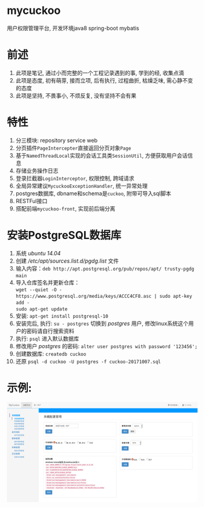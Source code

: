 mycuckoo
========

用户权限管理平台, 开发环境java8 spring-boot mybatis

# 前述
1. 此项是笔记, 通过小而完整的一个工程记录遇到的事, 学到的经, 收集点滴
2. 此项是态度, 初有萌芽, 接而立项, 后有执行, 过程曲折, 枯燥乏味, 需心静不变的态度
3. 此项是坚持, 不畏事小, 不烦反复, 没有坚持不会有果

# 特性
1. 分三模块: repository service web
2. 分页插件`PageIntercepter`直接返回分页对象`Page`
3. 基于`NamedThreadLocal`实现的会话工具类`SessionUtil`, 方便获取用户会话信息
4. 存储业务操作日志
5. 登录拦截器`LoginInterceptor`, 权限控制, 跨域请求
6. 全局异常建议`MycuckooExceptionHandler`, 统一异常处理
7. postgres数据库, dbname和schema是`cuckoo`, 附带可导入sql脚本
8. RESTFul接口
9. 搭配前端`mycuckoo-front`, 实现前后端分离

# 安装PostgreSQL数据库
1. 系统 *ubuntu 14.04*
2. 创建 */etc/apt/sources.list.d/pgdg.list* 文件
3. 输入内容：`deb http://apt.postgresql.org/pub/repos/apt/ trusty-pgdg main`
4. 导入仓库签名并更新仓库：  
   `wget --quiet -O - https://www.postgresql.org/media/keys/ACCC4CF8.asc | sudo apt-key add -`  
   `sudo apt-get update`
5. 安装: `apt-get install postgresql-10`
6. 安装完后, 执行: `su - postgres` 切换到 *postgres* 用户, 修改linux系统这个用户的密码请自行搜索资料
7. 执行: `psql` 进入默认数据库
8. 修改用户 *postgres* 的密码: `alter user postgres with password '123456';`
9. 创建数据库: `createdb cuckoo`
10. 还原 `psql -d cuckoo -U postgres -f cuckoo-20171007.sql`


# 示例:

![示例](demo.png)
